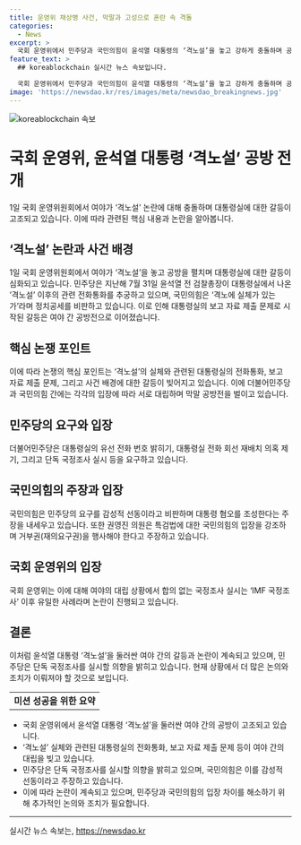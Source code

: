 ```yaml
---
title: 운영위 채상병 사건, 막말과 고성으로 혼란 속 격돌
categories:
  - News
excerpt: >
  국회 운영위에서 민주당과 국민의힘이 윤석열 대통령의 ‘격노설’을 놓고 강하게 충돌하며 공방전을 벌였다. 민주당은 대통령실의 전화통화 추궁하고 대통령실 보고 자료 제출을 요구했고, 국민의힘은 야당의 정치공세로 반발했다. 채 상병 특검법 문제 등에서도 의견이 엇갈리며 갈등이 이어졌고, 이에 민주당은 단독 국정조사를 포기하지 않겠다는 입장을 밝혔다. 또한 김진표 전 국회의장의 회고록 논란과 대통령 부인의 ‘디올백’ 보관 문제도 논의되었다.
feature_text: >
  ## koreablockchain 실시간 뉴스 속보입니다.

  국회 운영위에서 민주당과 국민의힘이 윤석열 대통령의 ‘격노설’을 놓고 강하게 충돌하며 공방전을 벌였다. 민주당은 대통령실의 전화통화 추궁하고 대통령실 보고 자료 제출을 요구했고, 국민의힘은 야당의 정치공세로 반발했다. 채 상병 특검법 문제 등에서도 의견이 엇갈리며 갈등이 이어졌고, 이에 민주당은 단독 국정조사를 포기하지 않겠다는 입장을 밝혔다. 또한 김진표 전 국회의장의 회고록 논란과 대통령 부인의 ‘디올백’ 보관 문제도 논의되었다.
image: 'https://newsdao.kr/res/images/meta/newsdao_breakingnews.jpg'
---
```


<p><img src="https://newsdao.kr/res/images/meta/newsdao_breakingnews.jpg" alt="koreablockchain 속보" /></p>

<h1>국회 운영위, 윤석열 대통령 ‘격노설’ 공방 전개</h1>

<p data-ke-size="size16">1일 국회 운영위원회에서 여야가 ‘격노설’ 논란에 대해 충돌하며 대통령실에 대한 갈등이 고조되고 있습니다. 이에 따라 관련된 핵심 내용과 논란을 알아봅니다.</p>

<h2 data-ke-size="size26">‘격노설’ 논란과 사건 배경</h2>

<p>1일 국회 운영위원회에서 여야가 ‘격노설’을 놓고 공방을 펼치며 대통령실에 대한 갈등이 심화되고 있습니다. 민주당은 지난해 7월 31일 윤석열 전 검찰총장이 대통령실에서 나온 ‘격노설’ 이후의 관련 전화통화를 추궁하고 있으며, 국민의힘은 ‘격노에 실체가 있는가’라며 정치공세를 비판하고 있습니다. 이로 인해 대통령실의 보고 자료 제출 문제로 시작된 갈등은 여야 간 공방전으로 이어졌습니다.</p>

<h2 data-ke-size="size26">핵심 논쟁 포인트</h2>

<p>이에 따라 논쟁의 핵심 포인트는 ‘격노설’의 실체와 관련된 대통령실의 전화통화, 보고 자료 제출 문제, 그리고 사건 배경에 대한 갈등이 빚어지고 있습니다. 이에 더불어민주당과 국민의힘 간에는 각각의 입장에 따라 서로 대립하며 막말 공방전을 벌이고 있습니다.</p>

<h2 data-ke-size="size26">민주당의 요구와 입장</h2>

<p>더불어민주당은 대통령실의 유선 전화 번호 밝히기, 대통령실 전화 회선 재배치 의혹 제기, 그리고 단독 국정조사 실시 등을 요구하고 있습니다.</p>

<h2 data-ke-size="size26">국민의힘의 주장과 입장</h2>

<p>국민의힘은 민주당의 요구를 감성적 선동이라고 비판하며 대통령 혐오를 조성한다는 주장을 내세우고 있습니다. 또한 권영진 의원은 특검법에 대한 국민의힘의 입장을 강조하며 거부권(재의요구권)을 행사해야 한다고 주장하고 있습니다.</p>

<h2 data-ke-size="size26">국회 운영위의 입장</h2>

<p>국회 운영위는 이에 대해 여야의 대립 상황에서 합의 없는 국정조사 실시는 ‘IMF 국정조사’ 이후 유일한 사례라며 논란이 진행되고 있습니다.</p>

<h2 data-ke-size="size26">결론</h2>

<p>이처럼 윤석열 대통령 ‘격노설’을 둘러싼 여야 간의 갈등과 논란이 계속되고 있으며, 민주당은 단독 국정조사를 실시할 의향을 밝히고 있습니다. 현재 상황에서 더 많은 논의와 조치가 이뤄져야 할 것으로 보입니다.</p>

<table>
    <tbody>
        <tr>
            <td style="text-align: center; height: 17px;"><b>미션 성공을 위한 요약</b></td>
        </tr>
    </tbody>
</table>

<ul>
    <li>국회 운영위에서 윤석열 대통령 ‘격노설’을 둘러싼 여야 간의 공방이 고조되고 있습니다.</li>
    <li>‘격노설’ 실체와 관련된 대통령실의 전화통화, 보고 자료 제출 문제 등이 여야 간의 대립을 빚고 있습니다.</li>
    <li>민주당은 단독 국정조사를 실시할 의향을 밝히고 있으며, 국민의힘은 이를 감성적 선동이라고 주장하고 있습니다.</li>
    <li>이에 따라 논란이 계속되고 있으며, 민주당과 국민의힘의 입장 차이를 해소하기 위해 추가적인 논의와 조치가 필요합니다.</li>
</ul>

<p><hr></p>
실시간 뉴스 속보는, <a href="https://newsdao.kr" rel="dofollow">https://newsdao.kr</a>


